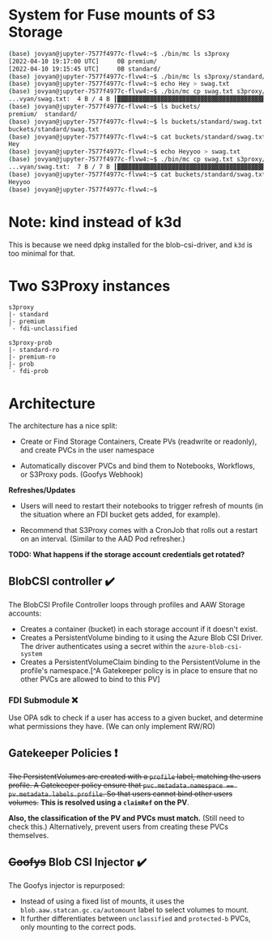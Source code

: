 # System for Fuse mounts of S3 Storage

```sh
(base) jovyan@jupyter-7577f4977c-flvw4:~$ ./bin/mc ls s3proxy
[2022-04-10 19:17:00 UTC]     0B premium/
[2022-04-10 19:15:45 UTC]     0B standard/
(base) jovyan@jupyter-7577f4977c-flvw4:~$ ./bin/mc ls s3proxy/standard/
(base) jovyan@jupyter-7577f4977c-flvw4:~$ echo Hey > swag.txt
(base) jovyan@jupyter-7577f4977c-flvw4:~$ ./bin/mc cp swag.txt s3proxy/standard/
...vyan/swag.txt:  4 B / 4 B ┃▓▓▓▓▓▓▓▓▓▓▓▓▓▓▓▓▓▓▓▓▓▓▓▓▓▓▓▓▓▓▓▓▓▓▓▓▓▓▓▓▓▓▓▓▓▓▓▓▓▓▓▓▓▓▓▓▓▓▓▓▓▓▓┃ 2 B/s 1s
(base) jovyan@jupyter-7577f4977c-flvw4:~$ ls buckets/
premium/  standard/ 
(base) jovyan@jupyter-7577f4977c-flvw4:~$ ls buckets/standard/swag.txt 
buckets/standard/swag.txt
(base) jovyan@jupyter-7577f4977c-flvw4:~$ cat buckets/standard/swag.txt 
Hey
(base) jovyan@jupyter-7577f4977c-flvw4:~$ echo Heyyoo > swag.txt
(base) jovyan@jupyter-7577f4977c-flvw4:~$ ./bin/mc cp swag.txt s3proxy/standard/
...vyan/swag.txt:  7 B / 7 B ┃▓▓▓▓▓▓▓▓▓▓▓▓▓▓▓▓▓▓▓▓▓▓▓▓▓▓▓▓▓▓▓▓▓▓▓▓▓▓▓▓▓▓▓▓▓▓▓▓▓▓▓▓▓▓▓▓▓▓▓▓▓▓┃ 19 B/s 0s
(base) jovyan@jupyter-7577f4977c-flvw4:~$ cat buckets/standard/swag.txt 
Heyyoo
(base) jovyan@jupyter-7577f4977c-flvw4:~$ 
```


# Note: kind instead of k3d

This is because we need dpkg installed for the blob-csi-driver, and `k3d` is too minimal for that.

# Two S3Proxy instances

```
s3proxy
|- standard
|- premium
`- fdi-unclassified

s3proxy-prob
|- standard-ro
|- premium-ro
|- prob
`- fdi-prob
```

# Architecture

The architecture has a nice split:

- Create or Find Storage Containers, Create PVs (readwrite or readonly), and create PVCs in the user namespace

- Automatically discover PVCs and bind them to Notebooks, Workflows, or S3Proxy pods. (Goofys Webhook)

**Refreshes/Updates**

- Users will need to restart their notebooks to trigger refresh of mounts (in the situation where an FDI bucket gets added, for example).

- Recommend that S3Proxy comes with a CronJob that rolls out a restart on an interval. (Similar to the AAD Pod refresher.)

**TODO: What happens if the storage account credentials get rotated?**

## BlobCSI controller :heavy_check_mark:

The BlobCSI Profile Controller loops through profiles and AAW Storage accounts:

- Creates a container (bucket) in each storage account if it doesn't exist.
- Creates a PersistentVolume binding to it using the Azure Blob CSI Driver. The driver authenticates using a secret within the `azure-blob-csi-system`
- Creates a PersistentVolumeClaim binding to the PersistentVolume in the profile's namespace.[^A Gatekeeper policy is in place to ensure that no other PVCs are allowed to bind to this PV]

### FDI Submodule :x:

Use OPA sdk to check if a user has access to a given bucket, and determine what permissions they have. (We can only implement RW/RO)

## Gatekeeper Policies :heavy_exclamation_mark:

~~The PersistentVolumes are created with a `profile` label, matching the users profile. A Gatekeeper policy ensure that `pvc.metadata.namespace == pv.metadata.labels.profile`. So that users cannot bind other users volumes.~~ **This is resolved using a `claimRef` on the PV**.

**Also, the classification of the PV and PVCs must match.** (Still need to check this.)
Alternatively, prevent users from creating these PVCs themselves. 

## ~~Goofys~~ Blob CSI Injector :heavy_check_mark:

The Goofys injector is repurposed:

- Instead of using a fixed list of mounts, it uses the `blob.aaw.statcan.gc.ca/automount` label to select volumes to mount.
- It further differentiates between `unclassified` and `protected-b` PVCs, only mounting to the correct pods.
